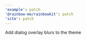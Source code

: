 ```yaml
---
'example': patch
'@rainbow-me/rainbowkit': patch
'site': patch
---
```


Add dialog overlay blurs to the theme
